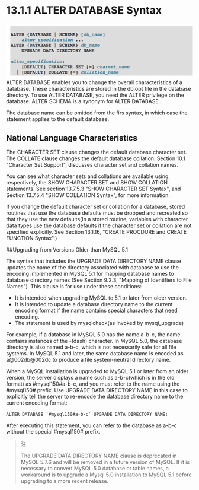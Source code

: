 # 13.1.1 ALTER DATABASE Syntax

![](/assets/1504626669995.png)ALTER DATABASE enables you to change the overall characteristics of a database. These characteristics are stored in the db.opt file in the database directory. To use ALTER DATABASE, you need the ALTER privilege on the database. ALTER SCHEMA is a synonym for ALTER DATABASE .

The database name can be omitted from the firs syntax, in which case the statement applies to the default database.



## National Language Characteristics
The CHARACTER SET clause changes the default database character set. The COLLATE clause changes the default database collation. Section 10.1 "Character Set Support", discusses character set and collation names.

You can see what character sets and collations are available using, respectively, the SHOW CHARACTER SET and SHOW COLLATION statements. See section 13.7.5.3 "SHOW CHARACTER SET Syntax", and Section 13.7.5.4 "SHOW COLLATION Syntax", for more information.

If you change the default character set or collation for a database, stored routines that use the database defaults must be dropped and recreated so that they use the new defaults(In a stored routine, variables with character data types use the database defaults if the character set or collation are not specified explicitly. See Section 13.1.16,  "CREATE PROCDURE and CREATE FUNCTION Syntax".)

##Upgrading from Versions Older than MySQL 5.1

The syntax that includes the UPGRADE DATA DIRECTORY NAME clause updates the name of the directory associated with database to use the encoding implemented in MySQL 5.1 for mapping database names to database directory names (See Section 9.2.3, "Mapping of Identifiers to File Names"). This clause is for use under these conditions:
* It is intended when upgrading MySQL to 5.1 or later from older version.
* It is intended to update a database directory name to the current encoding format if the name contains special characters that need encoding.
* The statement is used by mysqlcheck(as invoked by mysql_upgrade)

For example, if a database in MySQL 5.0 has the name a-b-c, the name contains instances of the -(dash) character. In MySQL 5.0, the database directory is also named a-b-c, which is not necessarily safe for all file systems. In MySQL 5.1 and later, the same database name is encoded as a@002db@002dc to produce a file system-neutral directory name.

When a MySQL installation is upgraded to MySQL 5.1 or later from an older version, the server displays a name such as a-b-c(which is in the old format) as #mysql150#a-b-c, and you must refer to the name using the #mysql150# prefix. Use UPGRADE DATA DIRECTORY NAME in this case to explicitly tell the server to re-encode the database directory name to the current encoding format:


```
ALTER DATABASE `#mysql150#a-b-c` UPGRADE DATA DIRECTORY NAME;
```
After executing this statement, you can refer to the database as a-b-c without the special #mysql150# prefix.

> 注
>
> The UPGRADE DATA DIRECTORY NAME clause is deprecated in MySQL 5.7.6 and will be removed in a future version of MySQL. If it is necessary to convert MySQL 5.0 database or table names, a workaround  is to upgrade a Mysql 5.0 installation to MySQL 5.1 before upgrading to a more recent release.





